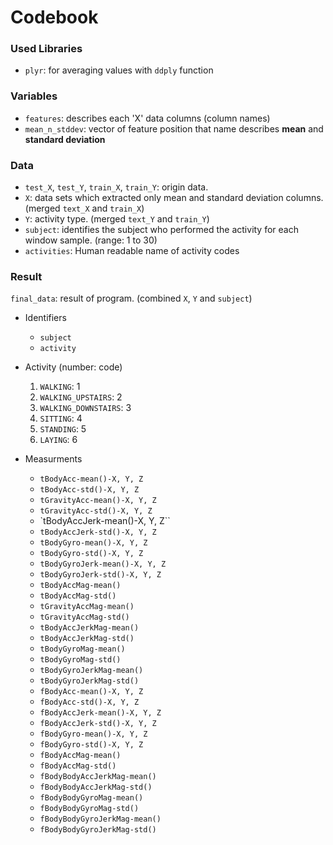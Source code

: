 # Codebook

### Used Libraries
- `plyr`: for averaging values with `ddply` function

### Variables
- `features`: describes each 'X' data columns (column names)
- `mean_n_stddev`: vector of feature position that name describes **mean** and **standard deviation** 

### Data
- `test_X`, `test_Y`, `train_X`, `train_Y`: origin data.
- `X`: data sets which extracted only mean and standard deviation columns. (merged `text_X` and `train_X`)
- `Y`: activity type. (merged `text_Y` and `train_Y`)
- `subject`: identifies the subject who performed the activity for each window sample. (range: 1 to 30) 
- `activities`: Human readable name of activity codes

### Result

`final_data`: result of program. (combined `X`, `Y` and `subject`)  

- Identifiers
  - `subject`
  - `activity`

- Activity (number: code)
  1. `WALKING`: 1
  2. `WALKING_UPSTAIRS`: 2
  3. `WALKING_DOWNSTAIRS`: 3
  4. `SITTING`: 4 
  5. `STANDING`: 5
  6. `LAYING`: 6

- Measurments
  - `tBodyAcc-mean()-X, Y, Z`
  - `tBodyAcc-std()-X, Y, Z`
  - `tGravityAcc-mean()-X, Y, Z`
  - `tGravityAcc-std()-X, Y, Z`
  - `tBodyAccJerk-mean()-X, Y, Z``
  - `tBodyAccJerk-std()-X, Y, Z`
  - `tBodyGyro-mean()-X, Y, Z`
  - `tBodyGyro-std()-X, Y, Z`
  - `tBodyGyroJerk-mean()-X, Y, Z`
  - `tBodyGyroJerk-std()-X, Y, Z`
  - `tBodyAccMag-mean()`
  - `tBodyAccMag-std()`
  - `tGravityAccMag-mean()`
  - `tGravityAccMag-std()`
  - `tBodyAccJerkMag-mean()`
  - `tBodyAccJerkMag-std()`
  - `tBodyGyroMag-mean()`
  - `tBodyGyroMag-std()`
  - `tBodyGyroJerkMag-mean()` 
  - `tBodyGyroJerkMag-std()`
  - `fBodyAcc-mean()-X, Y, Z`
  - `fBodyAcc-std()-X, Y, Z`
  - `fBodyAccJerk-mean()-X, Y, Z`
  - `fBodyAccJerk-std()-X, Y, Z`
  - `fBodyGyro-mean()-X, Y, Z`
  - `fBodyGyro-std()-X, Y, Z`
  - `fBodyAccMag-mean()`
  - `fBodyAccMag-std()`
  - `fBodyBodyAccJerkMag-mean()`
  - `fBodyBodyAccJerkMag-std()`
  - `fBodyBodyGyroMag-mean()`
  - `fBodyBodyGyroMag-std()`
  - `fBodyBodyGyroJerkMag-mean()`
  - `fBodyBodyGyroJerkMag-std()`
